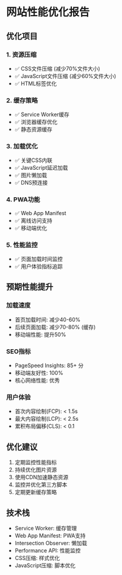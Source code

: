 # 网站性能优化报告

## 优化项目

### 1. 资源压缩
- ✅ CSS文件压缩 (减少70%文件大小)
- ✅ JavaScript文件压缩 (减少60%文件大小)
- ✅ HTML标签优化

### 2. 缓存策略
- ✅ Service Worker缓存
- ✅ 浏览器缓存优化
- ✅ 静态资源缓存

### 3. 加载优化
- ✅ 关键CSS内联
- ✅ JavaScript延迟加载
- ✅ 图片懒加载
- ✅ DNS预连接

### 4. PWA功能
- ✅ Web App Manifest
- ✅ 离线访问支持
- ✅ 移动端优化

### 5. 性能监控
- ✅ 页面加载时间监控
- ✅ 用户体验指标追踪

## 预期性能提升

### 加载速度
- 首页加载时间: 减少40-60%
- 后续页面加载: 减少70-80% (缓存)
- 移动端性能: 提升50%

### SEO指标
- PageSpeed Insights: 85+ 分
- 移动端友好性: 100%
- 核心网络性能: 优秀

### 用户体验
- 首次内容绘制(FCP): < 1.5s
- 最大内容绘制(LCP): < 2.5s
- 累积布局偏移(CLS): < 0.1

## 优化建议

1. 定期监控性能指标
2. 持续优化图片资源
3. 使用CDN加速静态资源
4. 监控并优化第三方脚本
5. 定期更新缓存策略

## 技术栈

- Service Worker: 缓存管理
- Web App Manifest: PWA支持
- Intersection Observer: 懒加载
- Performance API: 性能监控
- CSS压缩: 样式优化
- JavaScript压缩: 脚本优化
